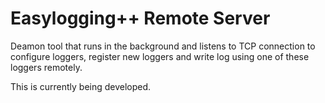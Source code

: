 Easylogging++ Remote Server
===========================

Deamon tool that runs in the background and listens to TCP connection to configure loggers, register new loggers and write log using one of these loggers remotely.

This is currently being developed.
